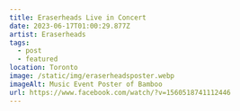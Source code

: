 ```yaml
---
title: Eraserheads Live in Concert
date: 2023-06-17T01:00:29.877Z
artist: Eraserheads
tags:
  - post
  - featured
location: Toronto
image: /static/img/eraserheadsposter.webp
imageAlt: Music Event Poster of Bamboo
url: https://www.facebook.com/watch/?v=1560518741112446
---
```

